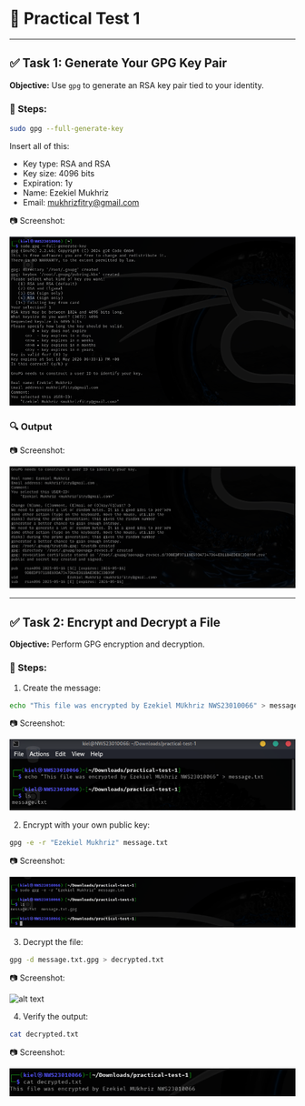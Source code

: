 # 🧪 Practical Test 1

---

## ✅ Task 1: Generate Your GPG Key Pair

**Objective:** Use `gpg` to generate an RSA key pair tied to your identity.

### 🔧 Steps:

```bash
sudo gpg --full-generate-key
```

Insert all of this:
- Key type: RSA and RSA
- Key size: 4096 bits
- Expiration: 1y
- Name: Ezekiel Mukhriz
- Email: mukhrizfitry@gmail.com

📷 Screenshot:

![alt text](<Screenshots/task1_input.png>)  

### 🔍 Output

📷 Screenshot:

![alt text](<Screenshots/task1_output.png>) 

---

## ✅ Task 2: Encrypt and Decrypt a File

**Objective:** Perform GPG encryption and decryption.

### 🔧 Steps:

1. Create the message:
```bash
echo "This file was encrypted by Ezekiel MUkhriz NWS23010066" > message.txt
```

📷 Screenshot:

![alt text](<Screenshots/task2_message.png>) 

2. Encrypt with your own public key:
```bash
gpg -e -r "Ezekiel Mukhriz" message.txt

```

📷 Screenshot:

![alt text](<Screenshots/task2_encrypt.png>) 

3. Decrypt the file:
```bash
gpg -d message.txt.gpg > decrypted.txt

```

📷 Screenshot:

![alt text](<Screenshots/task2_decrypt.png>) 

4. Verify the output:
```bash
cat decrypted.txt

```

📷 Screenshot:

![alt text](<Screenshots/task2_output.png>) 




